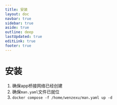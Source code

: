 ```yaml
---
title: 安装
layout: doc
navbar: true
sidebar: true
aside: true
outline: deep
lastUpdated: true
editLink: true
footer: true
---
```


# 安装

1. 确保app桥接网络已经创建
2. 确保`man.yaml`文件已就位
3. `docker compose -f /home/wenzexu/man.yaml up -d`
